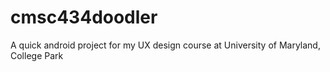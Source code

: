 # cmsc434doodler
A quick android project for my UX design course at University of Maryland, College Park
